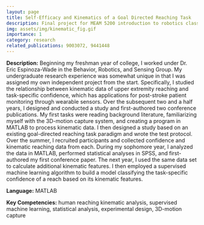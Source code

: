 ```yaml
---
layout: page
title: Self-Efficacy and Kinematics of a Goal Directed Reaching Task
description: Final project for MEAM 5200 introduction to robotics class
img: assets/img/kinematic_fig.gif
importance: 1
category: research
related_publications: 9003072, 9441448
---
```


**Description:** Beginning my freshman year of college, I worked under Dr. Eric Espinoza-Wade in the Behavior, Robotics, and Sensing Group. My undergraduate research experience was somewhat unique in that I was assigned my own independent project from the start. Specifically, I studied the relationship between kinematic data of upper extremity reaching and task-specific confidence, which has applications for post-stroke patient monitoring through wearable sensors. Over the subsequent two and a half years, I designed and conducted a study and first-authored two conference publications. My first tasks were reading background literature, familiarizing myself with the 3D-motion capture system, and creating a program in MATLAB to process kinematic data. I then designed a study based on an existing goal-directed reaching task paradigm and wrote the test protocol. Over the summer, I recruited participants and collected confidence and kinematic reaching data from each. During my sophomore year, I analyzed the data in MATLAB, performed statistical analyses in SPSS, and first-authored my first conference paper. The next year, I used the same data set to calculate additional kinematic features. I then employed a supervised machine learning algorithm to build a model classifying the task-specific confidence of a reach based on its kinematic features.

**Language:** MATLAB

**Key Competencies:** human reaching kinematic analysis, supervised machine learning, statistical analysis, experimental design, 3D-motion capture